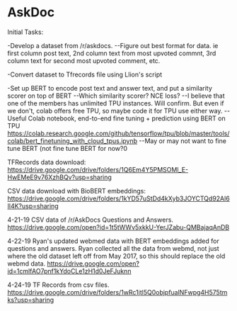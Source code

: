 # AskDoc


Initial Tasks:

-Develop a dataset from /r/askdocs. 
--Figure out best format for data. ie first column post text, 2nd column text from most upvoted commnt, 3rd column text for second most upvoted comment, etc.

-Convert dataset to Tfrecords file using Llion's script

-Set up BERT to encode post text and answer text, and put a similarity scorer on top of BERT 
--Which similarity scorer? NCE loss?
--I believe that one of the members has unlimited TPU instances. Will confirm. But even if we don't, colab offers free TPU, so maybe code it for TPU use either way. 
--Useful Colab notebook, end-to-end fine tuning + prediction using BERT on TPU https://colab.research.google.com/github/tensorflow/tpu/blob/master/tools/colab/bert_finetuning_with_cloud_tpus.ipynb
--May or may not want to fine tune BERT (not fine tune BERT for now?0

TFRecords data download:
https://drive.google.com/drive/folders/1Q6Em4Y5PMSOMl_E-HwEMeE9v76XzhBQv?usp=sharing

CSV data download with BioBERT embeddings:
https://drive.google.com/drive/folders/1kYD57uStDd4kXyb3JOYCTQd92Al6Il4K?usp=sharing

4-21-19
CSV data of /r/AskDocs Questions and Answers. 
https://drive.google.com/open?id=1t5tWWv5xkkU-YerJZabu-QMBajaqAnDB

4-22-19
Ryan's updated webmed data with BERT embeddings added for questions and answers. Ryan collected all the data from webmd, not just where the old dataset left off from May 2017, so this should replace the old webmd data. 
https://drive.google.com/open?id=1cmlfAO7pnf1kYdoCLe1zH1d0JeFJuknn

4-24-19
TF Records from csv files.
https://drive.google.com/drive/folders/1wRc1jtl5Q0objpfualNFwpg4H575tmks?usp=sharing
